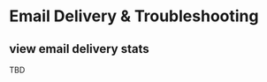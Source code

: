 # Email Delivery & Troubleshooting

## view email delivery stats
<span id="gv-6delivery-5delivstats"></span>

<span class="todo">
TBD
</span>
